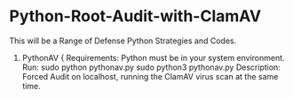 # Python-Root-Audit-with-ClamAV
This will be a Range of Defense Python Strategies and Codes.

1. PythonAV {
   Requirements: Python must be in your system environment.
   Run: sudo python pythonav.py
        sudo python3 pythonav.py
   Description: Forced Audit on localhost, running the ClamAV virus scan at the same time.
